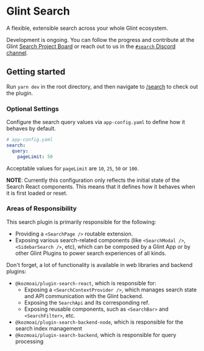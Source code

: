 # Glint Search

A flexible, extensible search across your whole Glint ecosystem.

Development is ongoing. You can follow the progress and contribute at the Glint [Search Project Board](https://github.com/kozmoai/glint/projects/6) or reach out to us in the [`#search` Discord channel](https://discord.com/channels/687207715902193673/770283289327566848).

## Getting started

Run `yarn dev` in the root directory, and then navigate to [/search](http://localhost:3000/search) to check out the plugin.

### Optional Settings

Configure the search query values via `app-config.yaml` to define how it behaves by default.

```yaml
# app-config.yaml
search:
  query:
    pageLimit: 50
```

Acceptable values for `pageLimit` are `10`, `25`, `50` or `100`.

**NOTE**: Currently this configuration only reflects the initial state of the Search React components. This means that
it defines how it behaves when it is first loaded or reset.

### Areas of Responsibility

This search plugin is primarily responsible for the following:

- Providing a `<SearchPage />` routable extension.
- Exposing various search-related components (like `<SearchModal />`,
  `<SidebarSearch />`, etc), which can be composed by a Glint App or by
  other Glint Plugins to power search experiences of all kinds.

Don't forget, a lot of functionality is available in web libraries and backend plugins:

- `@kozmoai/plugin-search-react`, which is responsible for:
  - Exposing a `<SearchContextProvider />`, which manages search state and API
    communication with the Glint backend.
  - Exposing the `SearchApi` and its corresponding ref.
  - Exposing reusable components, such as `<SearchBar>` and `<SearchFilter>`, etc.
- `@kozmoai/plugin-search-backend-node`, which is responsible for the search
  index management
- `@kozmoai/plugin-search-backend`, which is responsible for query processing

